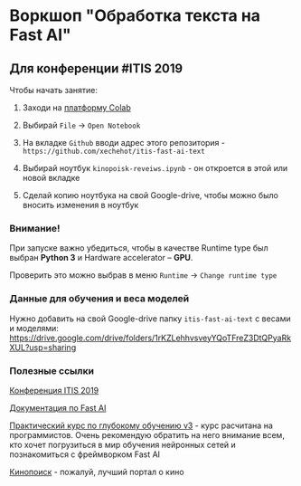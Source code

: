# Воркшоп "Обработка текста на Fast AI"

## Для конференции #ITIS 2019

Чтобы начать занятие:
 
1. Заходи на [платформу Colab](https://colab.research.google.com)

1. Выбирай `File` -> `Open Notebook`
1. На вкладке `Github` вводи адрес этого репозитория - `https://github.com/xechehot/itis-fast-ai-text`
1. Выбирай ноутбук `kinopoisk-reveiws.ipynb` - он откроется в этой или новой вкладке
1. Сделай копию ноутбука на свой Google-drive, чтобы можно было вносить изменения
в ноутбук

### Внимание!

При запуске важно убедиться, чтобы в качестве Runtime type
 был выбран **Python 3** и Hardware accelerator – **GPU**.
 
Проверить это можно выбрав в меню `Runtime` -> `Change runtime type`
 
 
 ### Данные для обучения и веса моделей
 
 Нужно добавить на свой Google-drive папку `itis-fast-ai-text` с весами и моделями:
 https://drive.google.com/drive/folders/1rKZLehhvsveyYQoTFreZ3DtQPyaRkXUL?usp=sharing


 ### Полезные ссылки
 
 [Конференция ITIS 2019](https://itis.is74.ru/conf/)
 
 [Документация по Fast AI](https://docs.fast.ai)
 
 [Практический курс по глубокому обучению v3](https://course.fast.ai) - курс расчитана на программистов.
 Очень рекомендую обратить на него внимание всем, кто хочет погрузиться в мир обучения нейронных сетей
 и познакомиться с фреймворком Fast AI
 
 [Кинопоиск](https://www.kinopoisk.ru) - пожалуй, лучший портал о кино
 